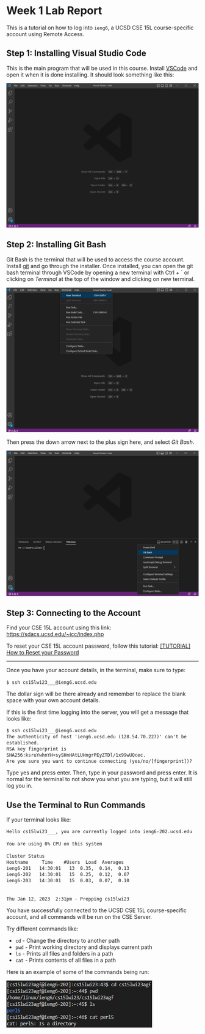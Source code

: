 # Week 1 Lab Report
This is a tutorial on how to log into `ieng6`, a UCSD CSE 15L course-specific account using Remote Access.

## **Step 1: Installing Visual Studio Code**
This is the main program that will be used in this course. Install [VSCode](https://code.visualstudio.com/) and open it when it is done installing. It should look something like this:

![image](VSCodeScreenshot.png)

## **Step 2: Installing Git Bash**
Git Bash is the terminal that will be used to access the course account. Install [git](https://gitforwindows.org/) and go through the installer. Once installed, you can open the git bash terminal through VSCode by opening a new terminal with Ctrl + ` or clicking on *Terminal* at the top of the window and clicking on new terminal. 

![image](TerminalScreenshot.png)

Then press the down arrow next to the plus sign here, and select *Git Bash*.

![image](GitBashTerminalScreenshot.png)

## **Step 3: Connecting to the Account**
Find your CSE 15L account using this link: https://sdacs.ucsd.edu/~icc/index.php

To reset your CSE 15L account password, follow this tutorial: [[TUTORIAL] How to Reset your Password](https://docs.google.com/document/d/1hs7CyQeh-MdUfM9uv99i8tqfneos6Y8bDU0uhn1wqho/edit)

---

Once you have your account details, in the terminal, make sure to type: 

`$ ssh cs15lwi23___@ieng6.ucsd.edu`

The dollar sign will be there already and remember to replace the blank space with your own account details.

If this is the first time logging into the server, you will get a message that looks like:

```
$ ssh cs15lwi23___@ieng6.ucsd.edu
The authenticity of host 'ieng6.ucsd.edu (128.54.70.227)' can't be established.
RSA key fingerprint is SHA256:ksruYwhnYH+sySHnHAtLUHngrPEyZTDl/1x99wUQcec.
Are you sure you want to continue connecting (yes/no/[fingerprint])? 
```
Type yes and press enter. Then, type in your password and press enter. It is normal for the terminal to not show you what you are typing, but it will still log you in. 

## **Use the Terminal to Run Commands**
If your terminal looks like:

```
Hello cs15lwi23___, you are currently logged into ieng6-202.ucsd.edu

You are using 0% CPU on this system

Cluster Status 
Hostname     Time    #Users  Load  Averages  
ieng6-201   14:30:01   13  0.35,  0.14,  0.13
ieng6-202   14:30:01   15  0.25,  0.12,  0.07
ieng6-203   14:30:01   15  0.03,  0.07,  0.10

 
Thu Jan 12, 2023  2:31pm - Prepping cs15lwi23
```

You have successfully connected to the UCSD CSE 15L course-specific account, and all commands will be run on the CSE Server.

Try different commands like:

- `cd` - Change the directory to another path
- `pwd` - Print working directory and displays current path
- `ls` - Prints all files and folders in a path
- `cat` - Prints contents of all files in a path

Here is an example of some of the commands being run:

![image](https://github.com/Gamepr023/cse15l-lab-reports/blob/main/TestCommandsScreenshot.png?raw=true)
